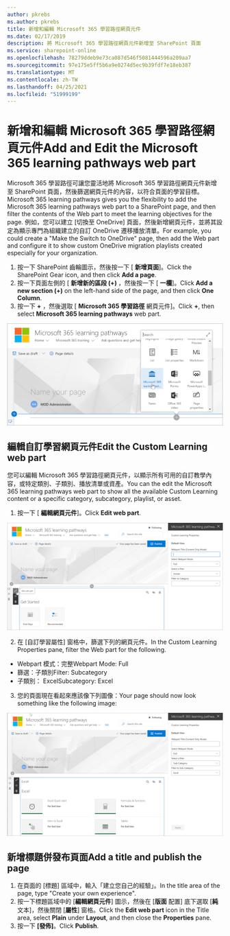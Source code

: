```yaml
---
author: pkrebs
ms.author: pkrebs
title: 新增和編輯 Microsoft 365 學習路徑網頁元件
ms.date: 02/17/2019
description: 將 Microsoft 365 學習路徑網頁元件新增至 SharePoint 頁面
ms.service: sharepoint-online
ms.openlocfilehash: 78279ddeb9e73ca087d546f5081444596a209aa7
ms.sourcegitcommit: 97e175e5ff5b6a9e0274d5ec9b39fdf7e18eb387
ms.translationtype: MT
ms.contentlocale: zh-TW
ms.lasthandoff: 04/25/2021
ms.locfileid: "51999199"
---
```

# <a name="add-and-edit-the-microsoft-365-learning-pathways-web-part"></a><span data-ttu-id="7a704-103">新增和編輯 Microsoft 365 學習路徑網頁元件</span><span class="sxs-lookup"><span data-stu-id="7a704-103">Add and Edit the Microsoft 365 learning pathways web part</span></span>

<span data-ttu-id="7a704-104">Microsoft 365 學習路徑可讓您靈活地將 Microsoft 365 學習路徑網頁元件新增至 SharePoint 頁面，然後篩選網頁元件的內容，以符合頁面的學習目標。</span><span class="sxs-lookup"><span data-stu-id="7a704-104">Microsoft 365 learning pathways gives you the flexibility to add the Microsoft 365 learning pathways web part to a SharePoint page, and then filter the contents of the Web part to meet the learning objectives for the page.</span></span> <span data-ttu-id="7a704-105">例如，您可以建立 [切換至 OneDrive] 頁面，然後新增網頁元件，並將其設定為顯示專門為組織建立的自訂 OneDrive 遷移播放清單。</span><span class="sxs-lookup"><span data-stu-id="7a704-105">For example, you could create a "Make the Switch to OneDrive" page, then add the Web part and configure it to show custom OneDrive migration playlists created especially for your organization.</span></span>

1.  <span data-ttu-id="7a704-106">按一下 SharePoint 齒輪圖示，然後按一下 [ **新增頁面**]。</span><span class="sxs-lookup"><span data-stu-id="7a704-106">Click the SharePoint Gear icon, and then click **Add a page**.</span></span>
2.  <span data-ttu-id="7a704-107">按一下頁面左側的 [ **新增新的區段 (+)** ，然後按一下 [ **一欄**]。</span><span class="sxs-lookup"><span data-stu-id="7a704-107">Click **Add a new section (+)** on the left-hand side of the page, and then click **One Column**.</span></span>
3.  <span data-ttu-id="7a704-108">按一下 **+** ，然後選取 [ **Microsoft 365 學習路徑** 網頁元件]。</span><span class="sxs-lookup"><span data-stu-id="7a704-108">Click **+**, then select **Microsoft 365 learning pathways** web part.</span></span> 

![cg-webpartadd.png](media/cg-webpartadd.png)

## <a name="edit-the-custom-learning-web-part"></a><span data-ttu-id="7a704-110">編輯自訂學習網頁元件</span><span class="sxs-lookup"><span data-stu-id="7a704-110">Edit the Custom Learning web part</span></span>
<span data-ttu-id="7a704-111">您可以編輯 Microsoft 365 學習路徑網頁元件，以顯示所有可用的自訂教學內容，或特定類別、子類別、播放清單或資產。</span><span class="sxs-lookup"><span data-stu-id="7a704-111">You can the edit the Microsoft 365 learning pathways web part to show all the available Custom Learning content or a specific category, subcategory, playlist, or asset.</span></span> 

1.  <span data-ttu-id="7a704-112">按一下 [ **編輯網頁元件**]。</span><span class="sxs-lookup"><span data-stu-id="7a704-112">Click **Edit web part**.</span></span>

![cg-webpartedit.png](media/cg-webpartedit.png)

2. <span data-ttu-id="7a704-114">在 [自訂學習屬性] 窗格中，篩選下列的網頁元件。</span><span class="sxs-lookup"><span data-stu-id="7a704-114">In the Custom Learning Properties pane, filter the Web part for the following.</span></span> 

- <span data-ttu-id="7a704-115">Webpart 模式：完整</span><span class="sxs-lookup"><span data-stu-id="7a704-115">Webpart Mode: Full</span></span>
- <span data-ttu-id="7a704-116">篩選：子類別</span><span class="sxs-lookup"><span data-stu-id="7a704-116">Filter: Subcategory</span></span>
- <span data-ttu-id="7a704-117">子類別： Excel</span><span class="sxs-lookup"><span data-stu-id="7a704-117">Subcategory: Excel</span></span>

3. <span data-ttu-id="7a704-118">您的頁面現在看起來應該像下列圖像：</span><span class="sxs-lookup"><span data-stu-id="7a704-118">Your page should now look something like the following image:</span></span> 

![cg-webpartfilter.png](media/cg-webpartfilter.png)

## <a name="add-a-title-and-publish-the-page"></a><span data-ttu-id="7a704-120">新增標題併發布頁面</span><span class="sxs-lookup"><span data-stu-id="7a704-120">Add a title and publish the page</span></span>
1. <span data-ttu-id="7a704-121">在頁面的 [標題] 區域中，輸入「建立您自己的經驗」。</span><span class="sxs-lookup"><span data-stu-id="7a704-121">In the title area of the page, type "Create your own experience".</span></span>
2. <span data-ttu-id="7a704-122">按一下標題區域中的 [**編輯網頁元件**] 圖示，然後在 [**版面** 配置] 底下選取 [**純** 文本]，然後關閉 [**屬性**] 窗格。</span><span class="sxs-lookup"><span data-stu-id="7a704-122">Click the **Edit web part** icon in the Title area, select **Plain** under **Layout**, and then close the **Properties** pane.</span></span>
3. <span data-ttu-id="7a704-123">按一下 **[發佈]**。</span><span class="sxs-lookup"><span data-stu-id="7a704-123">Click **Publish**.</span></span>
